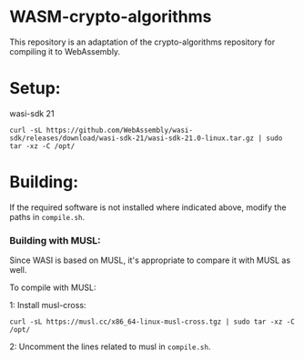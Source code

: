 # WASM-crypto-algorithms

This repository is an adaptation of the crypto-algorithms repository for compiling it to WebAssembly.

# Setup:

wasi-sdk 21

    curl -sL https://github.com/WebAssembly/wasi-sdk/releases/download/wasi-sdk-21/wasi-sdk-21.0-linux.tar.gz | sudo tar -xz -C /opt/



# Building:
    
If the required software is not installed where indicated above, modify the paths in ```compile.sh```.



### Building with MUSL:
Since WASI is based on MUSL, it's appropriate to compare it with MUSL as well.

To compile with MUSL:

1: Install musl-cross:

    curl -sL https://musl.cc/x86_64-linux-musl-cross.tgz | sudo tar -xz -C /opt/

2: Uncomment the lines related to musl in ```compile.sh```.
